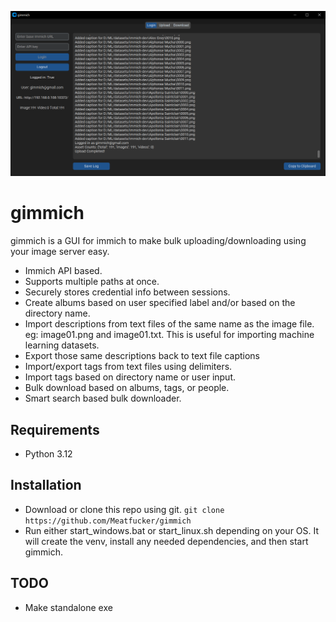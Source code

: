 ![gimmich](/gimmich.gif)

# gimmich

gimmich is a GUI for immich to make bulk uploading/downloading using your image server easy.

- Immich API based.
- Supports multiple paths at once.
- Securely stores credential info between sessions.
- Create albums based on user specified label and/or based on the directory name.
- Import descriptions from text files of the same name as the image file. eg: image01.png and image01.txt. This is
useful for importing machine learning datasets.
- Export those same descriptions back to text file captions
- Import/export tags from text files using delimiters.
- Import tags based on directory name or user input.
- Bulk download based on albums, tags, or people.
- Smart search based bulk downloader.


## Requirements

- Python 3.12


## Installation

- Download or clone this repo using git. `git clone https://github.com/Meatfucker/gimmich`
- Run either start_windows.bat or start_linux.sh depending on your OS. It will create the venv, install any needed dependencies, and then start gimmich.

## TODO

- Make standalone exe


